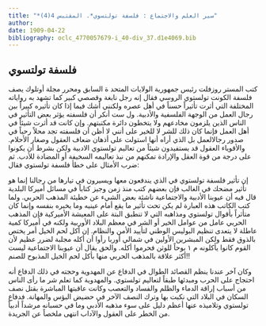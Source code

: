 ```yaml
---
title: "*سير العلم والاجتماع : فلسفة تولتسوي*. المقتبس 4(4)"
author: 
date: 1909-04-22
bibliography: oclc_4770057679-i_40-div_37.d1e4069.bib
---
```




##  فلسفة  تولتسوي 


 كتب  المستر روزفلت  رئيس جمهورية الولايات المتحد ة السابق ومحرر مجلة أوتلوك يصف فلسفة الكونت تولستوي الروسي فقال إنه رجل نابغة وقصصي كبير كما تشهد به رواياته المختلفة التي أثرت تأثيراً حسناً في أهل عصره ولكنني أشك فيما إذا كان تأثيره   كبيراً بين رجال العمل من الوجهة الفلسفية والأدبية. ول  ست  أنكر أن فلسفته يؤثر بعض التأثير في الناس الذين يلزمون مخادعهم ولا يتخطون دائرة مكتبتهم. وإن كانت قد أثرت شيئاً في أهل العمل فإنما كان ذلك للشر لا للخير على أنني لا أظن أن فلسفته تجد محلاً رحباً في صدور رجالالعمل بل الذي أراه أنها استولت على أذهان ضعاف العقول وصغار الأحلام. والأقوياء العقول قد يستفيدون شيئاً من تعاليم تولستوي الادبية ولكن بشرط أن يكونوا على درجة من قوة العقل والإرادة تمكنهم من نبذ تعاليمه السخيفة أو المضادة للأدب. ثم ضرب الأمثال على خطأ فلسفة تولستوي فقال: 

 إن تأثير فلسفة تولستوي في الذي يندفعون معها ويسيرون في تيارها من رجالنا إنما هو تأثير مضحك في الغالب فإن بعضهم كتب منذ زمن وجيز كتاباً في مسائل أميركا البلدية قال فيه أن عيوبنا الأدبية والاجتماعية ناشئة بعض الشيء عن خطيئة المذهب الحربي. ولما كتب الكاتب هذه العبارة لم يكن تحت تأثير ما يقع أمام عينيه وما يخبره بنفسه وإنما كان متأثراً بأقوال تولستوي ومذاهبه التي لا تنطبق البتة على المعيشة الأميركية فإن   المذهب الحربي عامل من عوامل الخير أو الشر في معظم البلاد الأوربية ولكنه في أميركا كمية عاطلة لا يتعدى تنظيم البوليس الوطني لتأييد الأمن والنظام. إن أكل لحم الخيل أمر يختص بالذوق فقط ولكن المبشرين الأولين في شمالي أوربا رأوا أن أكله مجلبة لضرر عظيم لأن القوم كانوا يأكلونه م  ١  بوحاً للوثن فحرموا أكله. والحق يقال أن عيوبنا الاجتماعية ليست أكثر علاقة بالمذهب الحربي منها بأكل لحم الخيل المذبوح للصنم!! 

 وكان آخر عندنا ينظم القصائد الطوال في الدفاع عن المهدوية وحجته في ذلك الدفاع أنه احتجاج على الحرب ومبدئها طبقاً لتعاليم تولستوي. والمهدوية كما تعلم شر ما رأى الناس من أسباب إراقة الدماء والظلم والفساد والتعصب وكانت عاقبتها المباشرة بقتل نصف السكان في البلاد التي نكبت بها وترك النصف الآخر في حضيض البؤس والمهانة. فدفاع تولستوي وتلاميذه عنها أعظم دليل على سوء مذهبه الأدبي وما في حسبانه مرشداً أدبياً من الخطر على العقول والآداب انتهى ملخصاً عن الجريدة. 
